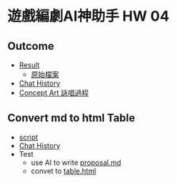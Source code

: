 ---
---

# 遊戲編劇AI神助手 HW 04

## Outcome
* [Result](./hw4.html)
  * [原始檔案](./origin)
* [Chat History](./chat.html)
* [Concept Art 詠唱過程](./Concept%20Art)


## Convert md to html Table
* [script](https://github.com/posetmage/Portfolio/tree/master/Tool/proposal)
* [Chat History](./chat.html)
* Test
  * use AI to write [proposal.md](./fun/proposal)
  * convet to [table.html](./fun/chatgpt.html)